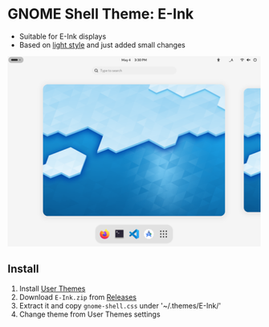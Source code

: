 # GNOME Shell Theme: E-Ink

* Suitable for E-Ink displays
* Based on [light style](https://extensions.gnome.org/extension/6198/light-style/) and just added small changes 

![Screenshot](./screenshot.png)

## Install

1. Install [User Themes](https://extensions.gnome.org/extension/19/user-themes/)
2. Download `E-Ink.zip` from [Releases](https://github.com/fujimo-t/gnome-shell-theme-e-ink/releases)
3. Extract it and copy `gnome-shell.css` under '~/.themes/E-Ink/'
4. Change theme from User Themes settings